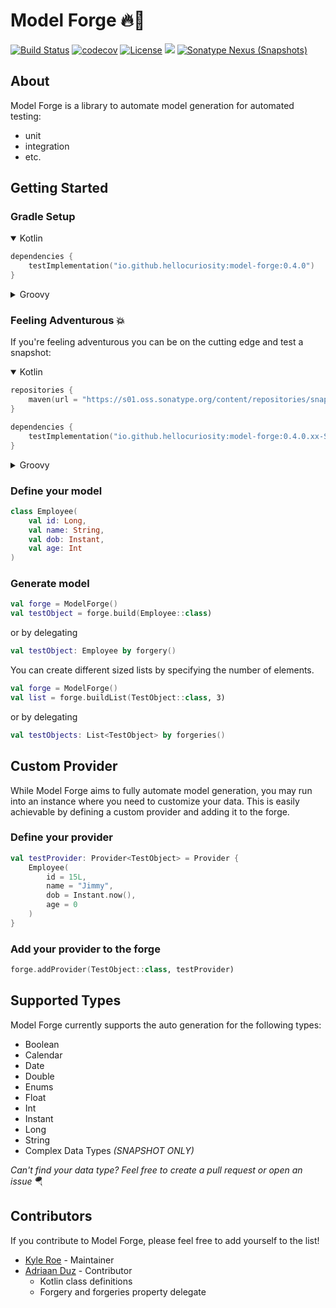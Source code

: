 # Model Forge 🔥🔨

[![Build Status](https://github.com/HelloCuriosity/model-forge/actions/workflows/main.yml/badge.svg?event=push)](https://github.com/HelloCuriosity/model-forge/actions)
[![codecov](https://codecov.io/gh/HelloCuriosity/model-forge/branch/main/graph/badge.svg?token=0P2Q8SLFO7)](https://codecov.io/gh/HelloCuriosity/model-forge)
[![License](https://img.shields.io/dub/l/vibe-d.svg)](https://github.com/HelloCuriosity/model-forge/blob/main/LICENSE)
[![](https://img.shields.io/maven-central/v/io.github.hellocuriosity/model-forge?color=blue)](https://search.maven.org/search?q=io.github.hellocuriosity)
[![Sonatype Nexus (Snapshots)](https://img.shields.io/nexus/s/io.github.hellocuriosity/model-forge?server=https%3A%2F%2Fs01.oss.sonatype.org)](https://s01.oss.sonatype.org/content/repositories/snapshots/io/github/hellocuriosity/model-forge/)

## About

Model Forge is a library to automate model generation for automated testing:

- unit
- integration
- etc.

## Getting Started

### Gradle Setup

<details open>
<summary>Kotlin</summary>

```kotlin
dependencies {
    testImplementation("io.github.hellocuriosity:model-forge:0.4.0")
}
```

</details>

<details>
<summary>Groovy</summary>

```groovy
dependencies {
    testImplementation 'io.github.hellocuriosity:model-forge:0.4.0'
}
```

</details>

### Feeling Adventurous 💥

If you're feeling adventurous you can be on the cutting edge and test a snapshot:

<details open>
<summary>Kotlin</summary>

```kotlin
repositories {
    maven(url = "https://s01.oss.sonatype.org/content/repositories/snapshots/")
}

dependencies {
    testImplementation("io.github.hellocuriosity:model-forge:0.4.0.xx-SNAPSHOT")
}
```

</details>

<details>
<summary>Groovy</summary>

```groovy
repositories {
    maven { url 'https://s01.oss.sonatype.org/content/repositories/snapshots/' }
}

dependencies {
    testImplementation 'io.github.hellocuriosity:model-forge:0.4.0.xx-SNAPSHOT'
}
```

</details>

### Define your model

```kotlin
class Employee(
    val id: Long,
    val name: String,
    val dob: Instant,
    val age: Int
)
```

### Generate model

```kotlin
val forge = ModelForge()
val testObject = forge.build(Employee::class)
```

or by delegating

```kotlin
val testObject: Employee by forgery()
```

You can create different sized lists by specifying the number of elements.

```kotlin
val forge = ModelForge()
val list = forge.buildList(TestObject::class, 3)
```

or by delegating

```kotlin
val testObjects: List<TestObject> by forgeries()
```

## Custom Provider

While Model Forge aims to fully automate model generation, you may run into an instance where you need to customize your
data. This is easily achievable by defining a custom provider and adding it to the forge.

### Define your provider

```kotlin
val testProvider: Provider<TestObject> = Provider {
    Employee(
        id = 15L,
        name = "Jimmy",
        dob = Instant.now(),
        age = 0
    )
}
```

### Add your provider to the forge

```kotlin
forge.addProvider(TestObject::class, testProvider)
```

## Supported Types

Model Forge currently supports the auto generation for the following types:

* Boolean
* Calendar
* Date
* Double
* Enums
* Float
* Int
* Instant
* Long
* String
* Complex Data Types _(SNAPSHOT ONLY)_

_Can't find your data type? Feel free to create a pull request or open an issue_ :parachute:

## Contributors

If you contribute to Model Forge, please feel free to add yourself to the list!

- [Kyle Roe](https://github.com/hopeman15) - Maintainer
- [Adriaan Duz](https://github.com/nxtstep) - Contributor
    - Kotlin class definitions
    - Forgery and forgeries property delegate
